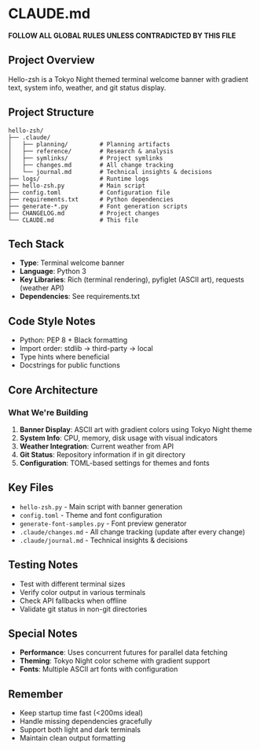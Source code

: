 # CLAUDE.md

**FOLLOW ALL GLOBAL RULES UNLESS CONTRADICTED BY THIS FILE**

## Project Overview
Hello-zsh is a Tokyo Night themed terminal welcome banner with gradient text, system info, weather, and git status display.

## Project Structure
```
hello-zsh/
├── .claude/
│   ├── planning/         # Planning artifacts
│   ├── reference/        # Research & analysis
│   ├── symlinks/         # Project symlinks
│   ├── changes.md        # All change tracking
│   └── journal.md        # Technical insights & decisions
├── logs/                 # Runtime logs
├── hello-zsh.py          # Main script
├── config.toml           # Configuration file
├── requirements.txt      # Python dependencies
├── generate-*.py         # Font generation scripts
├── CHANGELOG.md          # Project changes
└── CLAUDE.md             # This file
```

## Tech Stack
- **Type**: Terminal welcome banner
- **Language**: Python 3
- **Key Libraries**: Rich (terminal rendering), pyfiglet (ASCII art), requests (weather API)
- **Dependencies**: See requirements.txt

## Code Style Notes
- Python: PEP 8 + Black formatting
- Import order: stdlib → third-party → local
- Type hints where beneficial
- Docstrings for public functions

## Core Architecture

### What We're Building
1. **Banner Display**: ASCII art with gradient colors using Tokyo Night theme
2. **System Info**: CPU, memory, disk usage with visual indicators
3. **Weather Integration**: Current weather from API
4. **Git Status**: Repository information if in git directory
5. **Configuration**: TOML-based settings for themes and fonts

## Key Files
- `hello-zsh.py` - Main script with banner generation
- `config.toml` - Theme and font configuration
- `generate-font-samples.py` - Font preview generator
- `.claude/changes.md` - All change tracking (update after every change)
- `.claude/journal.md` - Technical insights & decisions

## Testing Notes
- Test with different terminal sizes
- Verify color output in various terminals
- Check API fallbacks when offline
- Validate git status in non-git directories

## Special Notes
- **Performance**: Uses concurrent futures for parallel data fetching
- **Theming**: Tokyo Night color scheme with gradient support
- **Fonts**: Multiple ASCII art fonts with configuration

## Remember
- Keep startup time fast (<200ms ideal)
- Handle missing dependencies gracefully
- Support both light and dark terminals
- Maintain clean output formatting